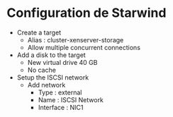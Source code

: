 # Configuration de Starwind

- Create a target
  - Alias : cluster-xenserver-storage
  - Allow multiple concurrent connections
- Add a disk to the target
  - New virtual drive 40 GB
  - No cache
- Setup the ISCSI network
  - Add network
    - Type : external
    - Name : ISCSI Network
    - Interface : NIC1
